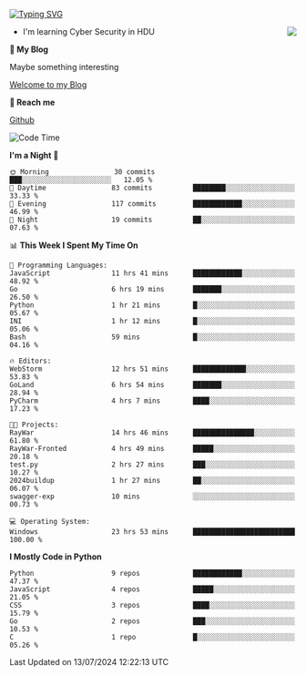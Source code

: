 [![Typing SVG](https://readme-typing-svg.herokuapp.com?font=Fira+Code&pause=1000&random=false&width=450&height=60&lines=Hello+%F0%9F%91%8B%F0%9F%8F%BB;I'm+JBNRZ)](https://git.io/typing-svg)

<a href="#">
  <img align="right" src="https://github-readme-stats.vercel.app/api?username=JBNRZ&show_icons=true&bg_color=15,f2f7fd,E0EAFC" />
</a>

- I'm learning Cyber Security in HDU

 **🌱 My Blog**

Maybe something interesting

[Welcome to my Blog](https://jbnrz.com.cn/)

 **💬 Reach me** 

[Github](https://github.com/JBNRZ)


<!--START_SECTION:waka-->
![Code Time](http://img.shields.io/badge/Code%20Time-596%20hrs%205%20mins-blue)

**I'm a Night 🦉** 

```text
🌞 Morning                30 commits          ███░░░░░░░░░░░░░░░░░░░░░░   12.05 % 
🌆 Daytime                83 commits          ████████░░░░░░░░░░░░░░░░░   33.33 % 
🌃 Evening                117 commits         ████████████░░░░░░░░░░░░░   46.99 % 
🌙 Night                  19 commits          ██░░░░░░░░░░░░░░░░░░░░░░░   07.63 % 
```


📊 **This Week I Spent My Time On** 

```text
💬 Programming Languages: 
JavaScript               11 hrs 41 mins      ████████████░░░░░░░░░░░░░   48.92 % 
Go                       6 hrs 19 mins       ███████░░░░░░░░░░░░░░░░░░   26.50 % 
Python                   1 hr 21 mins        █░░░░░░░░░░░░░░░░░░░░░░░░   05.67 % 
INI                      1 hr 12 mins        █░░░░░░░░░░░░░░░░░░░░░░░░   05.06 % 
Bash                     59 mins             █░░░░░░░░░░░░░░░░░░░░░░░░   04.16 % 

🔥 Editors: 
WebStorm                 12 hrs 51 mins      █████████████░░░░░░░░░░░░   53.83 % 
GoLand                   6 hrs 54 mins       ███████░░░░░░░░░░░░░░░░░░   28.94 % 
PyCharm                  4 hrs 7 mins        ████░░░░░░░░░░░░░░░░░░░░░   17.23 % 

🐱‍💻 Projects: 
RayWar                   14 hrs 46 mins      ███████████████░░░░░░░░░░   61.80 % 
RayWar-Fronted           4 hrs 49 mins       █████░░░░░░░░░░░░░░░░░░░░   20.18 % 
test.py                  2 hrs 27 mins       ███░░░░░░░░░░░░░░░░░░░░░░   10.27 % 
2024buildup              1 hr 27 mins        ██░░░░░░░░░░░░░░░░░░░░░░░   06.07 % 
swagger-exp              10 mins             ░░░░░░░░░░░░░░░░░░░░░░░░░   00.73 % 

💻 Operating System: 
Windows                  23 hrs 53 mins      █████████████████████████   100.00 % 
```

**I Mostly Code in Python** 

```text
Python                   9 repos             ████████████░░░░░░░░░░░░░   47.37 % 
JavaScript               4 repos             █████░░░░░░░░░░░░░░░░░░░░   21.05 % 
CSS                      3 repos             ████░░░░░░░░░░░░░░░░░░░░░   15.79 % 
Go                       2 repos             ███░░░░░░░░░░░░░░░░░░░░░░   10.53 % 
C                        1 repo              █░░░░░░░░░░░░░░░░░░░░░░░░   05.26 % 
```




 Last Updated on 13/07/2024 12:22:13 UTC
<!--END_SECTION:waka-->
